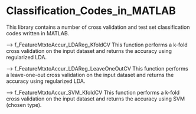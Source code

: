# Classification_Codes_in_MATLAB
This library contains a number of cross validation and test set classification codes written in MATLAB. 

--> f_FeatureMtxtoAccur_LDAReg_KfoldCV 
This function performs a k-fold cross validation on the input dataset and returns the accuracy using regularized LDA. 

--> f_FeatureMtxtoAccur_LDAReg_LeaveOneOutCV
This function performs a leave-one-out cross validation on the input dataset and returns the accuracy using regularized LDA. 

--> f_FeatureMtxtoAccur_SVM_KfoldCV 
This function performs a k-fold cross validation on the input dataset and returns the accuracy using SVM (chosen type).
